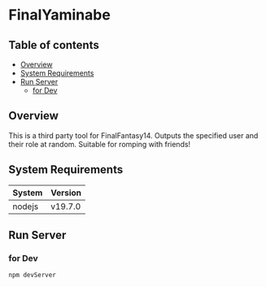 # FinalYaminabe

## Table of contents

- [Overview](#overview)
- [System Requirements](#system-requirements)
- [Run Server](#run-server)
  - [for Dev](#for-dev)

## Overview

This is a third party tool for FinalFantasy14.
Outputs the specified user and their role at random.
Suitable for romping with friends!

## System Requirements

| System | Version |
| ------ | ------- |
| nodejs | v19.7.0 |

## Run Server

### for Dev
```bash
npm devServer
```

